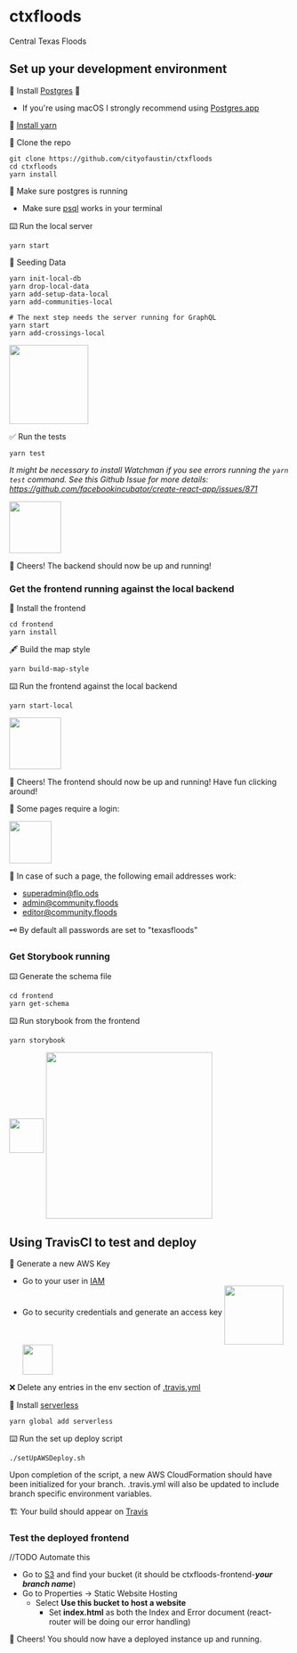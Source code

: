 # ctxfloods

Central Texas Floods

## Set up your development environment

💾 Install [Postgres](https://www.postgresql.org/) 🐘

* If you're using macOS I strongly recommend using [Postgres.app](http://postgresapp.com/)

💾 [Install yarn](https://yarnpkg.com/en/docs/install)

👯 Clone the repo

```
git clone https://github.com/cityofaustin/ctxfloods
cd ctxfloods
yarn install
```

🐘 Make sure postgres is running

* Make sure [psql](https://postgresapp.com/documentation/cli-tools.html) works in your terminal

⌨️ Run the local server

```
yarn start
```

🌱 Seeding Data

```
yarn init-local-db
yarn drop-local-data
yarn add-setup-data-local
yarn add-communities-local

# The next step needs the server running for GraphQL
yarn start
yarn add-crossings-local
```

<img src="/README/localserverrunning.png" align="middle" height="142" >

✅ Run the tests

```
yarn test
```

_It might be necessary to install Watchman if you see errors running the `yarn test` command. See this Github Issue for more details: https://github.com/facebookincubator/create-react-app/issues/871_

<img src="/README/backendtestspassed.png" align="middle" height="93" >

🍻 Cheers! The backend should now be up and running!

### Get the frontend running against the local backend

💾 Install the frontend

```
cd frontend
yarn install
```

🖋 Build the map style

```
yarn build-map-style
```

⌨️ Run the frontend against the local backend

```
yarn start-local
```

<img src="/README/localfrontendrunning.png" align="middle" height="93" >

🥂 Cheers! The frontend should now be up and running! Have fun clicking around!

🔑 Some pages require a login:

<img src="/README/logintofrontend.png" align="middle" height="76" >

📧 In case of such a page, the following email addresses work:

* superadmin@flo.ods
* admin@community.floods
* editor@community.floods

🗝 By default all passwords are set to "texasfloods"

### Get Storybook running

⌨️ Generate the schema file

```
cd frontend
yarn get-schema
```

⌨️ Run storybook from the frontend

```
yarn storybook
```

<img src="/README/storybookrunning.png" align="middle" height="62" >
<img src="/README/storybookscreeny.png" align="middle" height="299" >

## Using TravisCI to test and deploy

🔑 Generate a new AWS Key

* Go to your user in [IAM](https://console.aws.amazon.com/iam/home#/users)
* Go to security credentials and generate an access key
  <img src="/README/securitycredentials.png" align="middle" height="106" >
  <img src="/README/createaccesskey.png" align="middle" height="54" >

❌ Delete any entries in the env section of [.travis.yml](.travis.yml)

💾 Install [serverless](https://serverless.com/)

```
yarn global add serverless
```

⌨️ Run the set up deploy script

```
./setUpAWSDeploy.sh
```

Upon completion of the script, a new AWS CloudFormation should have been initialized for your branch. .travis.yml will also be updated to include branch specific environment variables.

🏗 Your build should appear on [Travis](https://travis-ci.org/)

### Test the deployed frontend

//TODO Automate this

* Go to [S3](https://console.aws.amazon.com/s3/) and find your bucket (it should be ctxfloods-frontend-**_your branch name_**)
* Go to Properties -> Static Website Hosting
  * Select **Use this bucket to host a website**
    * Set **index.html** as both the Index and Error document (react-router will be doing our error handling)

🍾 Cheers! You should now have a deployed instance up and running.
